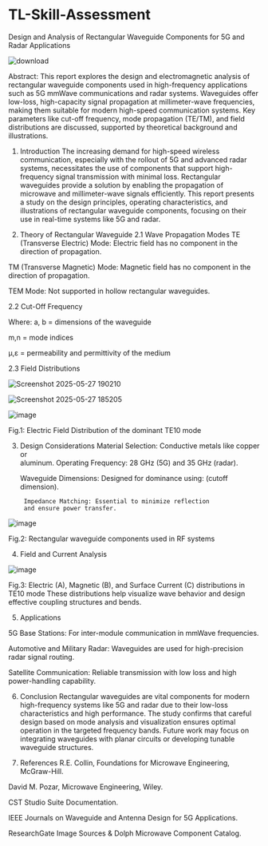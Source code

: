 # TL-Skill-Assessment
Design and Analysis of Rectangular Waveguide Components for 5G and Radar Applications

![download](https://github.com/user-attachments/assets/743484a0-830a-44a8-bc3c-4bc4dfab8ffb)



Abstract:
 This report explores the design and electromagnetic analysis of rectangular waveguide components used in high-frequency applications such as 5G mmWave communications and radar systems. Waveguides offer low-loss, high-capacity signal propagation at millimeter-wave frequencies, making them suitable for modern high-speed communication systems. Key parameters like cut-off frequency, mode propagation (TE/TM), and field distributions are discussed, supported by theoretical background and illustrations.

1. Introduction
 The increasing demand for high-speed wireless communication, especially with the rollout of 5G and advanced radar systems, necessitates the use of components that support high-frequency signal transmission with minimal loss. Rectangular waveguides provide a solution by enabling the propagation of microwave and millimeter-wave signals efficiently. This report presents a study on the design principles, operating characteristics, and illustrations of rectangular waveguide components, focusing on their use in real-time systems like 5G and radar.

2. Theory of Rectangular Waveguide
2.1 Wave Propagation Modes
TE (Transverse Electric) Mode: Electric field has no component in the direction of propagation.


TM (Transverse Magnetic) Mode: Magnetic field has no component in the direction of propagation.

TEM Mode: Not supported in hollow rectangular waveguides.



2.2 Cut-Off Frequency 

             
Where:
a, b = dimensions of the waveguide

m,n = mode indices

μ,ε = permeability and permittivity of the medium


2.3 Field Distributions
           

![Screenshot 2025-05-27 190210](https://github.com/user-attachments/assets/3947a64f-0dfc-4ebf-aea3-c63f366c2ff3)

  
![Screenshot 2025-05-27 185205](https://github.com/user-attachments/assets/e34aae14-7e3f-45a7-8419-47c54d03d7e7)

![image](https://github.com/user-attachments/assets/3c0e6622-3bab-4b7e-aa63-2c8e07626c8c)




Fig.1: Electric Field Distribution of the dominant TE10 mode

3. Design Considerations
      Material Selection: Conductive metals like copper or   
         aluminum.
     Operating Frequency: 28 GHz (5G) and 35 GHz (radar).


     Waveguide Dimensions:  Designed for dominance 
    using: (cutoff dimension). 
                     
        Impedance Matching: Essential to minimize reflection
        and ensure power transfer.

![image](https://github.com/user-attachments/assets/3e50ff19-6aae-4bc4-96eb-9732aca20f13)


Fig.2: Rectangular waveguide components used in RF systems

4. Field and Current Analysis


![image](https://github.com/user-attachments/assets/4e8ab9da-44d7-4681-9be3-032f3ec85c5f)


Fig.3: Electric (A), Magnetic (B), and Surface Current (C) distributions in TE10 mode
These distributions help visualize wave behavior and design effective coupling structures and bends.

5. Applications

5G Base Stations: For inter-module communication in mmWave frequencies.


Automotive and Military Radar: Waveguides are used for high-precision radar signal routing.


Satellite Communication: Reliable transmission with low loss and high power-handling capability.



6. Conclusion
 Rectangular waveguides are vital components for modern high-frequency systems like 5G and radar due to their low-loss characteristics and high performance. The study confirms that careful design based on mode analysis and visualization ensures optimal operation in the targeted frequency bands. Future work may focus on integrating waveguides with planar circuits or developing tunable waveguide structures.



7. References
R.E. Collin, Foundations for Microwave Engineering, McGraw-Hill.


David M. Pozar, Microwave Engineering, Wiley.


CST Studio Suite Documentation.


IEEE Journals on Waveguide and Antenna Design for 5G Applications.


ResearchGate Image Sources & Dolph Microwave Component Catalog.



